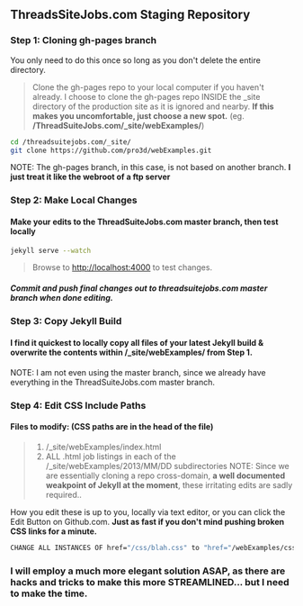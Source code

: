 ## ThreadsSiteJobs.com Staging Repository
### Step 1: Cloning gh-pages branch
You only need to do this once so long as you don't delete the entire directory.
 > Clone the gh-pages repo to your local computer if you haven't already.
 > I choose to clone the gh-pages repo INSIDE the _site directory of the production site as it is ignored and nearby. __If this makes you uncomfortable, just choose a new spot.__
(eg. **/ThreadSuiteJobs.com/_site/webExamples/**)
```bash
cd /threadsuitejobs.com/_site/
git clone https://github.com/pro3d/webExamples.git
```
NOTE: The gh-pages branch, in this case, is not based on another branch.
**I just treat it like the webroot of a ftp server**

### Step 2: Make Local Changes
#### Make your edits to the ThreadSuiteJobs.com master branch, then test locally
```bash
jekyll serve --watch
```
 >Browse to [http://localhost:4000](http://localhost:4000) to test changes.

##### Commit and push final changes out to threadsuitejobs.com master branch when done editing.

### Step 3: Copy Jekyll Build
#### I find it quickest to locally copy all files of your latest Jekyll build & overwrite the contents within /_site/webExamples/ from Step 1.
NOTE: I am not even using the master branch, since we already have everything in the ThreadSuiteJobs.com master branch.

### Step 4: Edit CSS Include Paths
#### Files to modify: (CSS paths are in the head of the file)
 >1. /_site/webExamples/index.html
 >2. ALL .html job listings in each of the /_site/webExamples/2013/MM/DD subdirectories
NOTE: Since we are essentially cloning a repo cross-domain, __a well documented weakpoint of Jekyll at the moment__, these irritating edits are sadly required..

How you edit these is up to you, locally via text editor, or you can click the Edit Button on Github.com. **Just as fast if you don't mind pushing broken CSS links for a minute.**
```bash
CHANGE ALL INSTANCES OF href="/css/blah.css" to "href="/webExamples/css/blah.css" to match the gh-pages path.
```
### I will employ a much more elegant solution ASAP, as there are hacks and tricks to make this more STREAMLINED... but I need to make the time.
